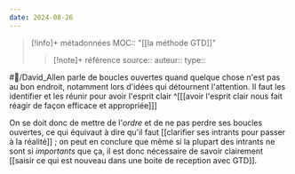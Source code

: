 ```yaml
---
date: 2024-08-26
---
```

> [!info]+ métadonnées
>MOC:: "[[la méthode GTD]]"
>>[!note]+ référence
>>source::
>>auteur::
>>type::

#👤/David_Allen parle de boucles ouvertes quand quelque chose n'est pas au bon endroit, notamment lors d'idées qui détournent l'attention. Il faut les identifier et les réunir pour avoir l'esprit clair ^[[[avoir l'esprit clair nous fait réagir de façon efficace et appropriée]]]

On se doit donc de mettre de l'*ordre* et de ne pas perdre ses boucles ouvertes, ce qui équivaut à dire qu'il faut [[clarifier ses intrants pour passer à la réalité]] ; on peut en conclure que même si la plupart des intrants ne sont si *importants* que ça, il est donc nécessaire de savoir clairement [[saisir ce qui est nouveau dans une boite de reception avec GTD]].